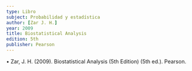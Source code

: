 ```yaml
---
type: Libro
subject: Probabilidad y estadística
author: [Zar J. H.] 
year: 2009 
title: Biostatistical Analysis 
edition: 5th 
publisher: Pearson 
---
```


•	Zar, J. H. (2009). Biostatistical Analysis (5th Edition) (5th ed.). Pearson.